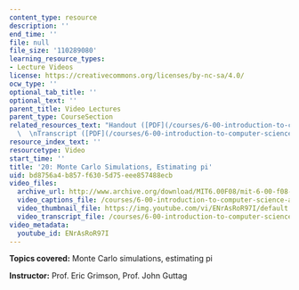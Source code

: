 ```yaml
---
content_type: resource
description: ''
end_time: ''
file: null
file_size: '110289080'
learning_resource_types:
- Lecture Videos
license: https://creativecommons.org/licenses/by-nc-sa/4.0/
ocw_type: ''
optional_tab_title: ''
optional_text: ''
parent_title: Video Lectures
parent_type: CourseSection
related_resources_text: "Handout ([PDF](/courses/6-00-introduction-to-computer-science-and-programming-fall-2008/resources/lec20-1))\
  \  \nTranscript ([PDF](/courses/6-00-introduction-to-computer-science-and-programming-fall-2008/resources/6-00f08-l20))"
resource_index_text: ''
resourcetype: Video
start_time: ''
title: '20: Monte Carlo Simulations, Estimating pi'
uid: bd8756a4-b857-f630-5d75-eee857488ecb
video_files:
  archive_url: http://www.archive.org/download/MIT6.00F08/mit-6-00-f08-lec20_300k.mp4
  video_captions_file: /courses/6-00-introduction-to-computer-science-and-programming-fall-2008/cbb553650e535700b7d9d92fbd41929c_ENrAsRoR97I.vtt
  video_thumbnail_file: https://img.youtube.com/vi/ENrAsRoR97I/default.jpg
  video_transcript_file: /courses/6-00-introduction-to-computer-science-and-programming-fall-2008/99bad8c5f6b1d2172c5ee8f2975a7e5f_ENrAsRoR97I.pdf
video_metadata:
  youtube_id: ENrAsRoR97I
---
```


**Topics covered:** Monte Carlo simulations, estimating pi

**Instructor:** Prof. Eric Grimson, Prof. John Guttag


